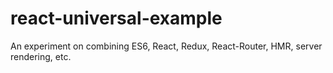 # react-universal-example
An experiment on combining ES6, React, Redux, React-Router, HMR, server rendering, etc.
